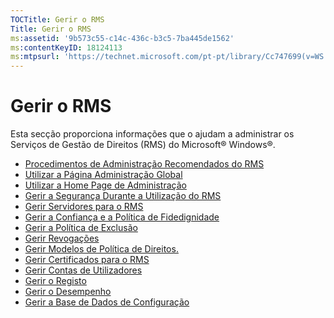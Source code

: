 ```yaml
---
TOCTitle: Gerir o RMS
Title: Gerir o RMS
ms:assetid: '9b573c55-c14c-436c-b3c5-7ba445de1562'
ms:contentKeyID: 18124113
ms:mtpsurl: 'https://technet.microsoft.com/pt-pt/library/Cc747699(v=WS.10)'
---
```


Gerir o RMS
===========

Esta secção proporciona informações que o ajudam a administrar os Serviços de Gestão de Direitos (RMS) do Microsoft® Windows®.

-   [Procedimentos de Administração Recomendados do RMS](https://technet.microsoft.com/385f8112-da00-417f-a2b8-42dc1e06b717)
-   [Utilizar a Página Administração Global](https://technet.microsoft.com/57bbf402-2351-4dee-823c-27f4dd32447c)
-   [Utilizar a Home Page de Administração](https://technet.microsoft.com/6c155977-bd0e-47d6-ac65-1746cddb505e)
-   [Gerir a Segurança Durante a Utilização do RMS](https://technet.microsoft.com/62050812-de4f-4392-8d63-f2f89aa01ed4)
-   [Gerir Servidores para o RMS](https://technet.microsoft.com/7dcd8edc-5d88-421c-b95a-142202d691f0)
-   [Gerir a Confiança e a Política de Fidedignidade](https://technet.microsoft.com/1c96ee74-fd28-4511-be21-087e2b04c3ee)
-   [Gerir a Política de Exclusão](https://technet.microsoft.com/ee31e099-e095-4648-95da-0009fbeb48cb)
-   [Gerir Revogações](https://technet.microsoft.com/df732a7d-1fb0-4845-87ca-fab4bc5f98a0)
-   [Gerir Modelos de Política de Direitos.](https://technet.microsoft.com/718286dc-3399-4556-96c9-ec3a33d31877)
-   [Gerir Certificados para o RMS](https://technet.microsoft.com/ff11a03c-927a-48a7-a462-ffd2c3f684c2)
-   [Gerir Contas de Utilizadores](https://technet.microsoft.com/a4d90f3d-ba1b-40e0-b5c2-e0065cac962f)
-   [Gerir o Registo](https://technet.microsoft.com/8fccfc57-2135-494e-8e44-f6191bf5e4a0)
-   [Gerir o Desempenho](https://technet.microsoft.com/72ff5946-12c4-410f-81e7-99aeb3ad623c)
-   [Gerir a Base de Dados de Configuração](https://technet.microsoft.com/21551ca0-d09e-48ee-a9b3-287ed4586db7)

